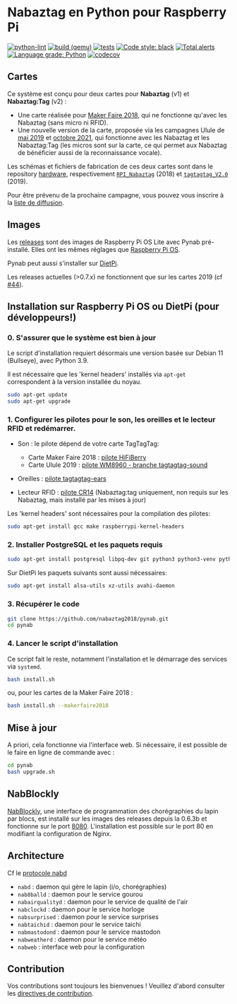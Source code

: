 # Nabaztag en Python pour Raspberry Pi

[![python-lint](https://github.com/f-laurens/pynab/actions/workflows/python-lint.yml/badge.svg?branch=fl)](https://github.com/f-laurens/pynab/actions/workflows/python-lint.yml)
[![build (qemu)](https://github.com/f-laurens/pynab/actions/workflows/arm-runner.yml/badge.svg?branch=fl)](https://github.com/f-laurens/pynab/actions/workflows/arm-runner.yml)
[![tests](https://github.com/f-laurens/pynab/actions/workflows/tests.yml/badge.svg?branch=fl)](https://github.com/f-laurens/pynab/actions/workflows/tests.yml)
[![Code style: black](https://img.shields.io/badge/code%20style-black-000000.svg)](https://github.com/psf/black)
[![Total alerts](https://img.shields.io/lgtm/alerts/g/f-laurens/pynab.svg?logo=lgtm&logoWidth=18)](https://lgtm.com/projects/g/f-laurens/pynab/alerts/)
[![Language grade: Python](https://img.shields.io/lgtm/grade/python/g/f-laurens/pynab.svg?logo=lgtm&logoWidth=18)](https://lgtm.com/projects/g/f-laurens/pynab/context:python)
[![codecov](https://codecov.io/gh/f-laurens/pynab/branch/fl/graph/badge.svg)](https://codecov.io/gh/f-laurens/pynab)

## Cartes

Ce système est conçu pour deux cartes pour **Nabaztag** (v1) et **Nabaztag:Tag** (v2) :
- Une carte réalisée pour [Maker Faire 2018](https://paris.makerfaire.com/maker/entry/1285/), qui ne fonctionne qu'avec les Nabaztag (sans micro ni RFID).
- Une nouvelle version de la carte, proposée via les campagnes Ulule de [mai 2019](https://fr.ulule.com/le-retour-du-nabaztag/) et [octobre 2021](https://fr.ulule.com/l-eternel-retour-du-nabaztag/), qui fonctionne avec les Nabaztag et les Nabaztag:Tag (les micros sont sur la carte, ce qui permet aux Nabaztag de bénéficier aussi de la reconnaissance vocale).

Les schémas et fichiers de fabrication de ces deux cartes sont dans le repository [hardware](https://github.com/nabaztag2018/hardware), respectivement [`RPI_Nabaztag`](https://github.com/nabaztag2018/hardware/blob/master/RPI_Nabaztag.PDF) (2018) et [`tagtagtag_V2.0`](https://github.com/nabaztag2018/hardware/tree/master/tagtagtag_V2.0) (2019).

Pour être prévenu de la prochaine campagne, vous pouvez vous inscrire à la [liste de diffusion](https://tinyletter.com/nabaztag).

## Images

Les [releases](https://github.com/nabaztag2018/pynab/releases) sont des images de Raspberry Pi OS Lite avec Pynab pré-installé. Elles ont les mêmes réglages que [Raspberry Pi OS](https://www.raspberrypi.org/software/operating-systems/).

Pynab peut aussi s'installer sur [DietPi](https://dietpi.com/).

Les releases actuelles (>0.7.x) ne fonctionnent que sur les cartes 2019 (cf [#44](https://github.com/nabaztag2018/pynab/issues/44)).

## Installation sur Raspberry Pi OS ou DietPi (pour développeurs!)

### 0. S'assurer que le système est bien à jour

Le script d'installation requiert désormais une version basée sur Debian 11 (Bullseye), avec Python 3.9.

Il est nécessaire que les 'kernel headers' installés via `apt-get` correspondent à la version installée du noyau.

```sh
sudo apt-get update
sudo apt-get upgrade
```

### 1. Configurer les pilotes pour le son, les oreilles et le lecteur RFID et redémarrer.

- Son : le pilote dépend de votre carte TagTagTag:
   - Carte Maker Faire 2018 : [pilote HiFiBerry](https://web.archive.org/web/20170914003528/support.hifiberry.com/hc/en-us/articles/205377651-Configuring-Linux-4-x-or-higher)
   - Carte Ulule 2019 : [pilote WM8960 - branche tagtagtag-sound](https://github.com/pguyot/wm8960/tree/tagtagtag-sound)

 - Oreilles : [pilote tagtagtag-ears](https://github.com/pguyot/tagtagtag-ears)

  - Lecteur RFID : [pilote CR14](https://github.com/pguyot/cr14) (Nabaztag:tag uniquement, non requis sur les Nabaztag, mais installé par les mises à jour)

Les 'kernel headers' sont nécessaires pour la compilation des pilotes:
```sh
sudo apt-get install gcc make raspberrypi-kernel-headers
```

### 2. Installer PostgreSQL et les paquets requis

```sh
sudo apt-get install postgresql libpq-dev git python3 python3-venv python3-dev gettext nginx openssl libssl-dev libffi-dev libmpg123-dev libasound2-dev libatlas-base-dev libgfortran5 libopenblas-dev liblapack-dev zram-tools
```
Sur DietPi les paquets suivants sont aussi nécessaires:
```sh
sudo apt-get install alsa-utils xz-utils avahi-daemon
```

### 3. Récupérer le code

```sh
git clone https://github.com/nabaztag2018/pynab.git
cd pynab
```

### 4. Lancer le script d'installation
Ce script fait le reste, notamment l'installation et le démarrage des services via `systemd`.

```sh
bash install.sh
```

ou, pour les cartes de la Maker Faire 2018 :

```sh
bash install.sh --makerfaire2018
```

## Mise à jour

A priori, cela fonctionne via l'interface web.
Si nécessaire, il est possible de le faire en ligne de commande avec :
```sh
cd pynab
bash upgrade.sh
```

## NabBlockly

[NabBlockly](https://github.com/pguyot/nabblockly), une interface de programmation des chorégraphies du lapin par blocs, est installé sur les images des releases depuis la 0.6.3b et fonctionne sur le port [8080](http://nabaztag.local:8080/). L'installation est possible sur le port 80 en modifiant la configuration de Nginx.

## Architecture

Cf le [protocole nabd](PROTOCOL.md)

- `nabd` : daemon qui gère le lapin (i/o, chorégraphies)
- `nab8balld` : daemon pour le service gourou
- `nabairqualityd` : daemon pour le service de qualité de l'air
- `nabclockd` : daemon pour le service horloge
- `nabsurprised` : daemon pour le service surprises
- `nabtaichid` : daemon pour le service taichi
- `nabmastodond` : daemon pour le service mastodon
- `nabweatherd` : daemon pour le service météo
- `nabweb` : interface web pour la configuration

## Contribution

Vos contributions sont toujours les bienvenues ! Veuillez d'abord consulter les [directives de contribution](CONTRIBUTING.md).

